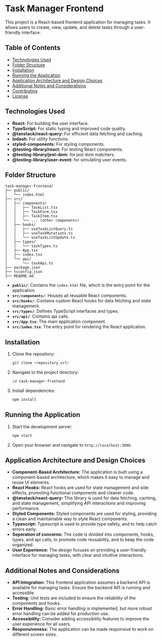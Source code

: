 # Task Manager Frontend

This project is a React-based frontend application for managing tasks. It allows users to create, view, update, and delete tasks through a user-friendly interface.

## Table of Contents

- [Technologies Used](#technologies-used)
- [Folder Structure](#folder-structure)
- [Installation](#installation)
- [Running the Application](#running-the-application)
- [Application Architecture and Design Choices](#application-architecture-and-design-choices)
- [Additional Notes and Considerations](#additional-notes-and-considerations)
- [Contributing](#contributing)
- [License](#license)

## Technologies Used

-   **React:** For building the user interface.
-   **TypeScript:** For static typing and improved code quality.
-   **@tanstack/react-query:** For efficient data fetching and caching.
-   **lodash:** For utility functions.
-   **styled-components:** For styling components.
-   **@testing-library/react:** For testing React components.
-   **@testing-library/jest-dom:** for jest dom matchers.
-   **@testing-library/user-event:** for simulating user events.

## Folder Structure

```
task-manager-frontend/
├── public/
│   └── index.html
├── src/
│   ├── components/
│   │   ├── TaskList.tsx
│   │   ├── TaskForm.tsx
│   │   ├── TaskItem.tsx
│   │   └── ... (other components)
│   ├── hooks/
│   │   ├── useTaskListQuery.ts
│   │   ├── useTaskMutations.ts
│   │   └── useTaskListUpdate.ts
│   ├── types/
│   │   └── taskTypes.ts
│   ├── App.tsx
│   ├── index.tsx
│   └── api/
│       └── taskApi.ts
├── package.json
├── tsconfig.json
├── README.md
```

-   **`public/`**: Contains the `index.html` file, which is the entry point for the application.
-   **`src/components/`**: Houses all reusable React components.
-   **`src/hooks/`**: Contains custom React hooks for data fetching and state management.
-   **`src/types/`**: Defines TypeScript interfaces and types.
-   **`src/api/`**: Contains api calls.
-   **`src/App.tsx`**: The main application component.
-   **`src/index.tsx`**: The entry point for rendering the React application.

## Installation

1.  Clone the repository:

    ```bash
    git clone <repository_url>
    ```

2.  Navigate to the project directory:

    ```bash
    cd task-manager-frontend
    ```

3.  Install dependencies:

    ```bash
    npm install
    ```

## Running the Application

1.  Start the development server:

    ```bash
    npm start
    ```

2.  Open your browser and navigate to `http://localhost:3000`.

## Application Architecture and Design Choices

-   **Component-Based Architecture:** The application is built using a component-based architecture, which makes it easy to manage and reuse UI elements.
-   **React Hooks:** React hooks are used for state management and side effects, promoting functional components and cleaner code.
-   **@tanstack/react-query:** This library is used for data fetching, caching, and state management, simplifying API interactions and improving performance.
-   **Styled Components:** Styled components are used for styling, providing a clean and maintainable way to style React components.
-   **Typescript:** Typescript is used to provide type safety, and to help catch errors early.
-   **Seperation of concerns:** The code is divided into components, hooks, types, and api calls, to promote code reusability, and to keep the code organized.
-   **User Experience:** The design focuses on providing a user-friendly interface for managing tasks, with clear and intuitive interactions.

## Additional Notes and Considerations

-   **API Integration:** This frontend application assumes a backend API is available for managing tasks. Ensure the backend API is running and accessible.
-   **Testing:** Unit tests are included to ensure the reliability of the components and hooks.
-   **Error Handling:** Basic error handling is implemented, but more robust error handling can be added for production use.
-   **Accessibility:** Consider adding accessibility features to improve the user experience for all users.
-   **Responsiveness:** The application can be made responsive to work on different screen sizes.


